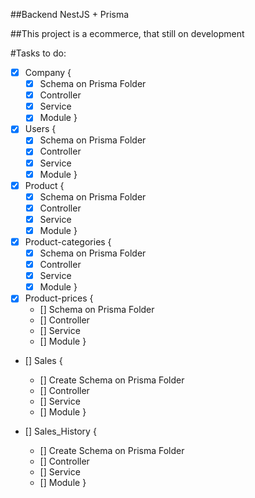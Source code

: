 ##Backend NestJS + Prisma

##This project is a ecommerce, that still on development

#Tasks to do:

- [x] Company {
    - [x] Schema on Prisma Folder
    - [x] Controller
    - [x] Service
    - [x] Module
}

- [x] Users {
    - [x] Schema on Prisma Folder
    - [x] Controller
    - [x] Service
    - [x] Module
}

- [x] Product {
    - [x] Schema on Prisma Folder
    - [x] Controller
    - [x] Service
    - [x] Module
}

- [x] Product-categories {
    - [x] Schema on Prisma Folder
    - [x] Controller
    - [x] Service
    - [x] Module
}

- [x] Product-prices {
    - [] Schema on Prisma Folder
    - [] Controller
    - [] Service
    - [] Module
  }

- [] Sales {
    - [] Create Schema on Prisma Folder
    - [] Controller
    - [] Service
    - [] Module
}

- [] Sales_History {
    - [] Create Schema on Prisma Folder
    - [] Controller
    - [] Service
    - [] Module
}